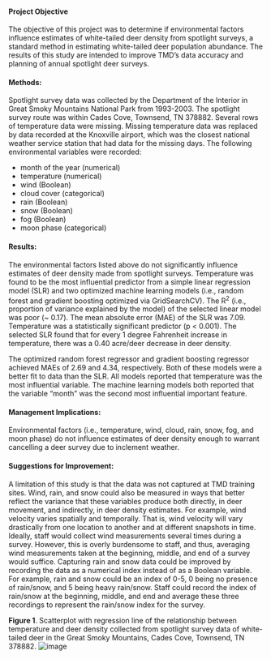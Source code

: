 #### Project Objective

The objective of this project was to determine if environmental factors influence estimates of white-tailed deer density from spotlight surveys, a standard method in estimating white-tailed deer population abundance. The results of this study are intended to improve TMD’s data accuracy and planning of annual spotlight deer surveys.

#### Methods: 

Spotlight survey data was collected by the Department of the Interior in Great Smoky Mountains National Park from 1993-2003.  The spotlight survey route was within Cades Cove, Townsend, TN 378882.  Several rows of temperature data were missing. Missing temperature data was replaced by data recorded at the Knoxville airport, which was the closest national weather service station that had data for the missing days.  The following environmental variables were recorded:
* month of the year (numerical)
* temperature (numerical)
* wind (Boolean)
* cloud cover (categorical)
* rain (Boolean)
* snow (Boolean)
* fog (Boolean)
* moon phase (categorical)

#### Results: 

The environmental factors listed above do not significantly influence estimates of deer density made from spotlight surveys. Temperature was found to be the most influential predictor from a simple linear regression model (SLR) and two optimized machine learning models (i.e., random forest and gradient boosting optimized via GridSearchCV). The R<sup>2</sup> (i.e., proportion of variance explained by the model) of the selected linear model was poor (~ 0.17). The mean absolute error (MAE) of the SLR was 7.09.  Temperature was a statistically significant predictor (p < 0.001). The selected SLR found that for every 1 degree Fahrenheit increase in temperature, there was a 0.40 acre/deer decrease in deer density.

The optimized random forest regressor and gradient boosting regressor achieved MAEs of 2.69 and 4.34, respectively.  Both of these models were a better fit to data than the SLR.  All models reported that temperature was the most influential variable. The machine learning models both reported that the variable “month” was the second most influential important feature.  


#### Management Implications: 

Environmental factors (i.e., temperature, wind, cloud, rain, snow, fog, and moon phase) do not influence estimates of deer density enough to warrant cancelling a deer survey due to inclement weather.

#### Suggestions for Improvement: 

A limitation of this study is that the data was not captured at TMD training sites. Wind, rain, and snow could also be measured in ways that better reflect the variance that these variables produce both directly, in deer movement, and indirectly, in deer density estimates. For example, wind velocity varies spatially and temporally. That is, wind velocity will vary drastically from one location to another and at different snapshots in time. Ideally, staff would collect wind measurements several times during a survey. However, this is overly burdensome to staff, and thus, averaging wind measurements taken at the beginning, middle, and end of a survey would suffice. Capturing rain and snow data could be improved by recording the data as a numerical index instead of as a Boolean variable. For example, rain and snow could be an index of 0-5, 0 being no presence of rain/snow, and 5 being heavy rain/snow. Staff could record the index of rain/snow at the beginning, middle, and end and average these three recordings to represent the rain/snow index for the survey.


**Figure 1**. Scatterplot with regression line of the relationship between temperature and deer density collected from spotlight survey data of white-tailed deer in the Great Smoky Mountains, Cades Cove, Townsend, TN 378882.
![image](https://user-images.githubusercontent.com/95881308/212176380-c400f147-0081-4860-a83c-2cdf12100d20.png)

